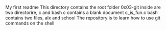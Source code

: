 My first readme
This directory contains the root folder 0x03-git
inside are two directorire, c and bash
c contains a blank document c_is_fun.c
bash contains two files, alx and school 
The repository is to learn how to use git commands on the shell
